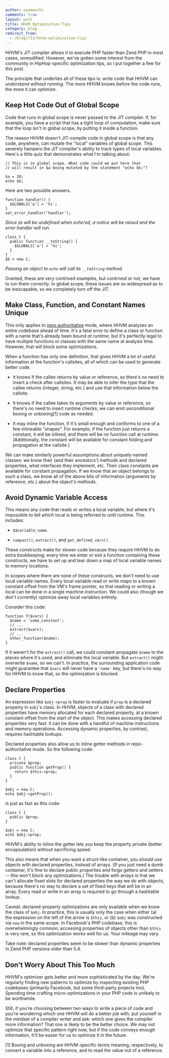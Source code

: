 ```yaml
---
author: oyamauchi
comments: true
layout: post
title: HHVM Optimization Tips
category: blog
redirect_from:
  - /blog/713/hhvm-optimization-tips
---
```


HHVM's JIT compiler allows it to execute PHP faster than Zend PHP in most cases, unmodified. However, we've gotten some interest from the community in HipHop-specific optimization tips, so I put together a few for this post.

The principle that underlies all of these tips is: write code that HHVM can _understand without running_. The more HHVM knows before the code runs, the more it can optimize.

<!--truncate-->


## Keep Hot Code Out of Global Scope



Code that runs in global scope is never passed to the JIT compiler. If, for example, you have a script that has a tight loop of computation, make sure that the loop isn't in global scope, by putting it inside a function.

The reason HHVM doesn't JIT-compile code in global scope is that any code, anywhere, can mutate the "local" variables of global scope. This severely hampers the JIT compiler's ability to track types of local variables. Here's a little quiz that demonstrates what I'm talking about:




    // This is in global scope. What code could we put here that
    // will result in $a being mutated by the statement "echo $b;"?

    $a = 20;
    echo $b;




Here are two possible answers.




    function handler() {
      $GLOBALS['a'] = 'hi';
    }
    set_error_handler('handler');




_Since `$b` will be undefined when echo'ed, a notice will be raised and the error handler will run._




    class C {
      public function __toString() {
        $GLOBALS['a'] = 'hi';
      }
    }
    $b = new C;




_Passing an object to `echo` will call its `__toString` method._

Granted, these are very contrived examples, but contrived or not, we have to run them correctly. In global scope, these issues are so widespread as to be inescapable, so we completely turn off the JIT.




## Make Class, Function, and Constant Names Unique



This only applies to [repo authoritative](/wp/?p=257) mode, where HHVM analyzes an entire codebase ahead of time. It's a fatal error to define a class or function with a name that's already been bound _at runtime_, but it's perfectly legal to have multiple functions or classes with the same name at analysis time. However, that will block some optimizations.

When a function has only one definition, that gives HHVM a lot of useful information at the function's callsites, all of which can be used to generate better code.





  * It knows if the callee returns by value or reference, so there's no need to insert a check after callsites. It may be able to infer the type that the callee returns (integer, string, etc.) and use that information below the callsite.


  * It knows if the callee takes its arguments by value or reference, so there's no need to insert runtime checks; we can emit unconditional boxing or unboxing[1] code as needed.


  * It may inline the function, if it's small enough and conforms to one of a few inlineable "shapes". For example, if the function just returns a constant, it will be inlined, and there will be no function call at runtime. (Additionally, the constant will be available for constant folding and propagation at the callsite.)



We can make similarly powerful assumptions about uniquely-named classes: we know their (and their ancestors') methods and declared properties, what interfaces they implement, etc. Their class constants are available for constant propagation. If we know that an object belongs to such a class, we know all of the above bits of information (arguments by reference, etc.) about the object's methods.




## Avoid Dynamic Variable Access



This means any code that reads or writes a local variable, but where it's impossible to tell _which_ local is being referred to until runtime. This includes:





  * `$$variable_name`.


  * `compact()`, `extract()`, and `get_defined_vars()`.



These constructs make for slower code because they require HHVM to do extra bookkeeping: every time we enter or exit a function containing these constructs, we have to set up and tear down a map of local variable names to memory locations.

In scopes where there are none of these constructs, we don't need to use local variable names. Every local variable read or write maps to a known constant offset from the VM's frame pointer, so that reading or writing a local can be done in a single machine instruction. We could also (though we don't currently) optimize away local variables entirely.

Consider this code:




    function f($vars) {
      $name = 'some_constant';
      // ...
      extract($vars);
      // ...
      other_function($name);
    }




If it weren't for the `extract()` call, we could constant-propagate `$name` to the places where it's used, and eliminate the local variable. But `extract()` might overwrite `$name`, so we can't. In practice, the surrounding application code might guarantee that `$vars` will never have a `'name'` key, but there's no way for HHVM to know that, so the optimization is blocked.





## Declare Properties



An expression like `$obj->prop` is faster to evaluate if `prop` is a declared property in `$obj`'s class. In HHVM, objects of a class with declared properties have memory allocated for each declared property, at a known constant offset from the start of the object. This makes accessing declared properties very fast: it can be done with a handful of machine instructions and memory operations. Accessing dynamic properties, by contrast, requires hashtable lookups.

Declared properties also allow us to inline getter methods in repo-authoritative mode. So the following code:




    class C {
      private $prop;
      public function getProp() {
        return $this->prop;
      }
    }

    $obj = new C;
    echo $obj->getProp();




is just as fast as this code:




    class C {
      public $prop;
    }

    $obj = new C;
    echo $obj->prop;




HHVM's ability to inline the getter lets you keep the property private (better encapsulation) without sacrificing speed.

This also means that when you want a struct-like container, you should use objects with declared properties, instead of arrays. (If you just need a dumb container, it's fine to declare public properties and forgo getters and setters -- this won't block any optimizations.) The trouble with arrays is that we can't allocate fixed slots for declared properties the way we do with objects, because there's no way to declare a set of fixed keys that will be in an array. Every read or write in an array is required to go through a hashtable lookup.

Caveat: declared-property optimizations are only available when we know the class of `$obj`. In practice, this is usually only the case when either (a) the expression on the left of the arrow is `$this`, or (b) `$obj` was constructed via `new` in the same scope. In Facebook's PHP codebase, this is overwhelmingly common; accessing properties of objects other than `$this` is very rare, so this optimization works well for us. Your mileage may vary.

Take note: declared properties seem to be slower than dynamic properties in Zend PHP versions older than 5.4.



## Don't Worry About This Too Much



HHVM's optimizer gets better and more sophisticated by the day. We're regularly finding new patterns to optimize by inspecting existing PHP codebases (primarily Facebook, but some third-party projects too). Spending time crafting micro-optimizations in your PHP code is unlikely to be worthwhile.

Still, if you're choosing between two ways to write a piece of code and you're wondering which one HHVM will do a better job with, put yourself in the mindset of a compiler writer and ask: which one gives the compiler more information? That one is likely to be the better choice. We may not optimize that specific pattern right now, but if the code conveys enough information, it'll be easier for us to optimize it in the future.


[1] Boxing and unboxing are HHVM-specific terms meaning, respectively, to convert a variable into a reference, and to read the value out of a reference.
